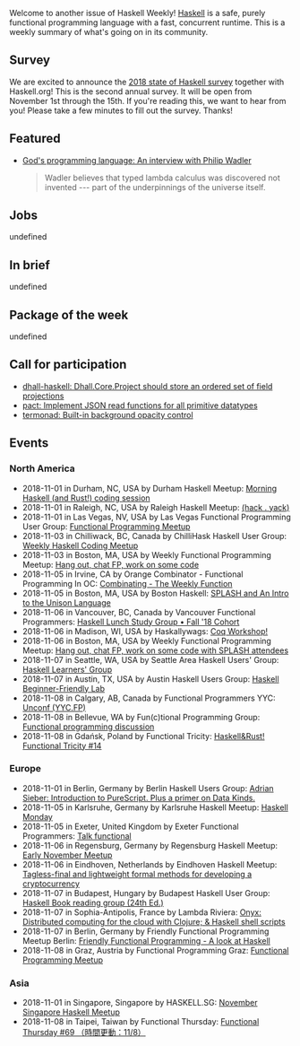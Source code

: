 <!-- 2018-11-01 unpublished -->

Welcome to another issue of Haskell Weekly!
[Haskell](https://www.haskell.org) is a safe, purely functional programming language with a fast, concurrent runtime.
This is a weekly summary of what's going on in its community.

## Survey

We are excited to announce the [2018 state of Haskell survey](https://bit.ly/haskell2018) together with Haskell.org!
This is the second annual survey.
It will be open from November 1st through the 15th.
If you're reading this, we want to hear from you!
Please take a few minutes to fill out the survey.
Thanks!

## Featured

-   [God's programming language: An interview with Philip Wadler](https://corecursive.com/021-gods-programming-language-with-philip-wadler/?haskellweekly)

    > Wadler believes that typed lambda calculus was discovered not invented --- part of the underpinnings of the universe itself.

## Jobs

undefined

## In brief

undefined

## Package of the week

undefined

## Call for participation

-   [dhall-haskell: Dhall.Core.Project should store an ordered set of field projections](https://github.com/dhall-lang/dhall-haskell/issues/664)
-   [pact: Implement JSON read functions for all primitive datatypes](https://github.com/kadena-io/pact/issues/265)
-   [termonad: Built-in background opacity control](https://github.com/cdepillabout/termonad/issues/73)

## Events

### North America

- 2018-11-01 in Durham, NC, USA by Durham Haskell Meetup: [Morning Haskell (and Rust!) coding session](https://www.meetup.com/Durham-Haskell-Meetup/events/slrsdqyxpbcb/)
- 2018-11-01 in Raleigh, NC, USA by Raleigh Haskell Meetup: [(hack . yack)](https://www.meetup.com/Raleigh-Haskell-Meetup/events/dlwjgqyxpbcb/)
- 2018-11-01 in Las Vegas, NV, USA by Las Vegas Functional Programming User Group: [Functional Programming Meetup](https://www.meetup.com/las-vegas-functional-programming/events/jkznkqyxpbcb/)
- 2018-11-03 in Chilliwack, BC, Canada by ChilliHask Haskell User Group: [Weekly Haskell Coding Meetup](https://www.meetup.com/BC-HUG/events/hdqxbqyxpbfb/)
- 2018-11-03 in Boston, MA, USA by Weekly Functional Programming Meetup: [Hang out, chat FP, work on some code](https://www.meetup.com/Weekly-Functional-Programming-Meetup/events/vdlnqpyxpbfb/)
- 2018-11-05 in Irvine, CA by Orange Combinator - Functional Programming In OC: [Combinating - The Weekly Function](https://www.meetup.com/orange-combinator/events/lxvjrpyxpbhb/)
- 2018-11-05 in Boston, MA, USA by Boston Haskell: [SPLASH and An Intro to the Unison Language](https://www.meetup.com/Boston-Haskell/events/255701930/)
- 2018-11-06 in Vancouver, BC, Canada by Vancouver Functional Programmers: [Haskell Lunch Study Group • Fall '18 Cohort](https://www.meetup.com/Vancouver-Functional-Programmers/events/jdnlhqyxpbjb/)
- 2018-11-06 in Madison, WI, USA by Haskallywags: [Coq Workshop!](https://www.meetup.com/Haskallywags/events/253959652/)
- 2018-11-06 in Boston, MA, USA by Weekly Functional Programming Meetup: [Hang out, chat FP, work on some code with SPLASH attendees](https://www.meetup.com/Weekly-Functional-Programming-Meetup/events/255754306/)
- 2018-11-07 in Seattle, WA, USA by Seattle Area Haskell Users' Group: [Haskell Learners' Group](https://www.meetup.com/SEAHUG/events/qkvtmpyxpbkb/)
- 2018-11-07 in Austin, TX, USA by Austin Haskell Users Group: [Haskell Beginner-Friendly Lab](https://www.meetup.com/ATX-Haskell/events/dsldppyxpbkb/)
- 2018-11-08 in Calgary, AB, Canada by Functional Programmers YYC: [Unconf (YYC.FP)](https://www.meetup.com/Functional-Programmers-YYC/events/jzwglpyxpblb/)
- 2018-11-08 in Bellevue, WA by Fun(c)tional Programming Group: [Functional programming discussion](https://www.meetup.com/fun-c-group/events/jzxtlpyxpblb/)
- 2018-11-08 in Gdańsk, Poland by Functional Tricity: [Haskell&Rust! Functional Tricity #14](https://www.meetup.com/FunctionalTricity/events/255601911/)

### Europe

- 2018-11-01 in Berlin, Germany by Berlin Haskell Users Group: [Adrian Sieber: Introduction to PureScript.  Plus a primer on Data Kinds.](https://www.meetup.com/berlinhug/events/255526443/)
- 2018-11-05 in Karlsruhe, Germany by Karlsruhe Haskell Meetup: [Haskell Monday](https://www.meetup.com/Karlsruhe-Haskell-Meetup/events/zdzlkqyxpbhb/)
- 2018-11-05 in Exeter, United Kingdom by Exeter Functional Programmers: [Talk functional](https://www.meetup.com/Exeter-Functional-Programmers/events/nnjhbmyxpbhb/)
- 2018-11-06 in Regensburg, Germany by Regensburg Haskell Meetup: [Early November Meetup](https://www.meetup.com/Regensburg-Haskell-Meetup/events/255960839/)
- 2018-11-06 in Eindhoven, Netherlands by Eindhoven Haskell Meetup: [Tagless-final and lightweight formal methods for developing a cryptocurrency](https://www.meetup.com/Eindhoven-Haskell-Meetup/events/255646307/)
- 2018-11-07 in Budapest, Hungary by Budapest Haskell User Group: [Haskell Book reading group (24th Ed.)](https://www.meetup.com/Bp-HUG/events/255797467/)
- 2018-11-07 in Sophia-Antipolis, France by Lambda Riviera: [Onyx: Distributed computing for the cloud with Clojure; & Haskell shell scripts](https://www.meetup.com/lambda-riviera/events/njnphqyxpbkb/)
- 2018-11-07 in Berlin, Germany by Friendly Functional Programming Meetup Berlin: [Friendly Functional Programming - A look at Haskell](https://www.meetup.com/Friendly-Functional-Programming-Meetup-Berlin/events/pwxblqyxpbkb/)
- 2018-11-08 in Graz, Austria by Functional Programming Graz: [Functional Programming Meetup](https://www.meetup.com/Functional-Programming-Graz/events/qbrnrlyxpbcb/)

### Asia

- 2018-11-01 in Singapore, Singapore by HASKELL.SG: [November Singapore Haskell Meetup](https://www.meetup.com/HASKELL-SG/events/254440759/)
- 2018-11-08 in Taipei, Taiwan by Functional Thursday: [Functional Thursday #69 （時間更動：11/8）](https://www.meetup.com/Functional-Thursday/events/255503800/)
